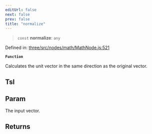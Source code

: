 ```yaml
---
editUrl: false
next: false
prev: false
title: "normalize"
---
```


> `const` **normalize**: `any`

Defined in: [three/src/nodes/math/MathNode.js:521](https://github.com/DefinitelyMaybe/three-i18n/blob/fa57b79433d1c349ffb23a78727299c8d4190136/three/src/nodes/math/MathNode.js#L521)

**`Function`**

Calculates the unit vector in the same direction as the original vector.

## Tsl

## Param

The input vector.

## Returns

